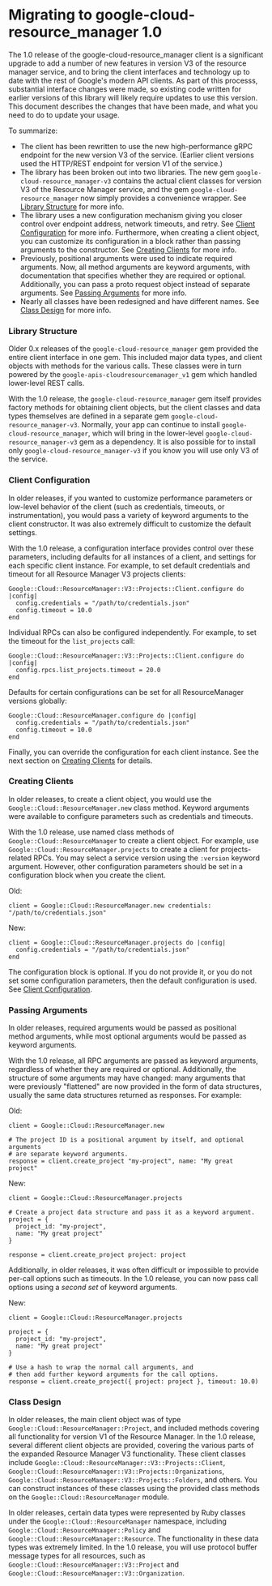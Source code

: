 # Migrating to google-cloud-resource_manager 1.0

The 1.0 release of the google-cloud-resource_manager client is a significant
upgrade to add a number of new features in version V3 of the resource manager
service, and to bring the client interfaces and technology up to date with the
rest of Google's modern API clients. As part of this processs, substantial
interface changes were made, so existing code written for earlier versions of
this library will likely require updates to use this version. This document
describes the changes that have been made, and what you need to do to update
your usage.

To summarize:

 *  The client has been rewritten to use the new high-performance gRPC endpoint
    for the new version V3 of the service. (Earlier client versions used the
    HTTP/REST endpoint for version V1 of the service.)
 *  The library has been broken out into two libraries. The new gem
    `google-cloud-resource_manager-v3` contains the actual client classes for
    version V3 of the Resource Manager service, and  the gem
    `google-cloud-resource_manager` now simply provides a convenience wrapper.
    See [Library Structure](#library-structure) for more info.
 *  The library uses a new configuration mechanism giving you closer control
    over endpoint address, network timeouts, and retry. See
    [Client Configuration](#client-configuration) for more info. Furthermore,
    when creating a client object, you can customize its configuration in a
    block rather than passing arguments to the constructor. See
    [Creating Clients](#creating-clients) for more info.
 *  Previously, positional arguments were used to indicate required arguments.
    Now, all method arguments are keyword arguments, with documentation that
    specifies whether they are required or optional. Additionally, you can pass
    a proto request object instead of separate arguments. See
    [Passing Arguments](#passing-arguments) for more info.
 *  Nearly all classes have been redesigned and have different names. See
    [Class Design](#class-design) for more info.

### Library Structure

Older 0.x releases of the `google-cloud-resource_manager` gem provided the
entire client interface in one gem. This included major data types, and client
objects with methods for the various calls. These classes were in turn powered
by the `google-apis-cloudresourcemanager_v1` gem which handled lower-level REST
calls.

With the 1.0 release, the `google-cloud-resource_manager` gem itself provides
factory methods for obtaining client objects, but the client classes and data
types themselves are defined in a separate gem
`google-cloud-resource_manager-v3`. Normally, your app can continue to install
`google-cloud-resource_manager`, which will bring in the lower-level
`google-cloud-resource_manager-v3` gem as a dependency. It is also possible for
to install only `google-cloud-resource_manager-v3` if you know you will use
only V3 of the service.

### Client Configuration

In older releases, if you wanted to customize performance parameters or
low-level behavior of the client (such as credentials, timeouts, or
instrumentation), you would pass a variety of keyword arguments to the client
constructor. It was also extremely difficult to customize the default settings.

With the 1.0 release, a configuration interface provides control over these
parameters, including defaults for all instances of a client, and settings for
each specific client instance. For example, to set default credentials and
timeout for all Resource Manager V3 projects clients:

```
Google::Cloud::ResourceManager::V3::Projects::Client.configure do |config|
  config.credentials = "/path/to/credentials.json"
  config.timeout = 10.0
end
```

Individual RPCs can also be configured independently. For example, to set the
timeout for the `list_projects` call:

```
Google::Cloud::ResourceManager::V3::Projects::Client.configure do |config|
  config.rpcs.list_projects.timeout = 20.0
end
```

Defaults for certain configurations can be set for all ResourceManager versions
globally:

```
Google::Cloud::ResourceManager.configure do |config|
  config.credentials = "/path/to/credentials.json"
  config.timeout = 10.0
end
```

Finally, you can override the configuration for each client instance. See the
next section on [Creating Clients](#creating-clients) for details.

### Creating Clients

In older releases, to create a client object, you would use the
`Google::Cloud::ResourceManager.new` class method. Keyword arguments were
available to configure parameters such as credentials and timeouts.

With the 1.0 release, use named class methods of
`Google::Cloud::ResourceManager` to create a client object. For example, use
`Google::Cloud::ResourceManager.projects` to create a client for
projects-related RPCs. You may select a service version using the `:version`
keyword argument. However, other configuration parameters should be set in a
configuration block when you create the client.

Old:
```
client = Google::Cloud::ResourceManager.new credentials: "/path/to/credentials.json"
```

New:
```
client = Google::Cloud::ResourceManager.projects do |config|
  config.credentials = "/path/to/credentials.json"
end
```

The configuration block is optional. If you do not provide it, or you do not
set some configuration parameters, then the default configuration is used. See
[Client Configuration](#client-configuration).

### Passing Arguments

In older releases, required arguments would be passed as positional method
arguments, while most optional arguments would be passed as keyword arguments.

With the 1.0 release, all RPC arguments are passed as keyword arguments,
regardless of whether they are required or optional. Additionally, the
structure of some arguments may have changed: many arguments that were
previously "flattened" are now provided in the form of data structures, usually
the same data structures returned as responses. For example:

Old:
```
client = Google::Cloud::ResourceManager.new

# The project ID is a positional argument by itself, and optional arguments
# are separate keyword arguments.
response = client.create_project "my-project", name: "My great project"
```

New:
```
client = Google::Cloud::ResourceManager.projects

# Create a project data structure and pass it as a keyword argument.
project = {
  project_id: "my-project",
  name: "My great project"
}

response = client.create_project project: project
```

Additionally, in older releases, it was often difficult or impossible to
provide per-call options such as timeouts. In the 1.0 release, you can now
pass call options using a _second set_ of keyword arguments.

New:
```
client = Google::Cloud::ResourceManager.projects

project = {
  project_id: "my-project",
  name: "My great project"
}

# Use a hash to wrap the normal call arguments, and
# then add further keyword arguments for the call options.
response = client.create_project({ project: project }, timeout: 10.0)
```

### Class Design

In older releases, the main client object was of type
`Google::Cloud::ResourceManager::Project`, and included methods covering all
functionality for version V1 of the Resource Manager. In the 1.0 release,
several different client objects are provided, covering the various parts of
the expanded Resource Manager V3 functionality. These client classes include
`Google::Cloud::ResourceManager::V3::Projects::Client`,
`Google::Cloud::ResourceManager::V3::Projects::Organizations`,
`Google::Cloud::ResourceManager::V3::Projects::Folders`, and others. You can
construct instances of these classes using the provided class methods on the
`Google::Cloud::ResourceManager` module.

In older releases, certain data types were represented by Ruby classes under
the `Google::Cloud::ResourceManager` namespace, including
`Google::Cloud::ResourceMnaager::Policy` and
`Google::Cloud::ResourceManager::Resource`. The functionality in these data
types was extremely limited. In the 1.0 release, you will use protocol buffer
message types for all resources, such as
`Google::Cloud::ResourceManager::V3::Project` and
`Google::Cloud::ResourceManager::V3::Organization`.
